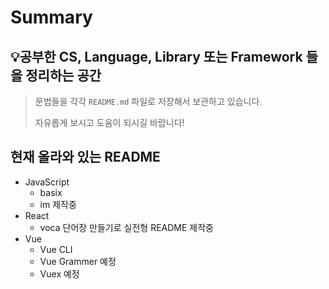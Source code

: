 # Summary

## 💡공부한 CS, Language, Library 또는 Framework 들을 정리하는 공간

> 문법들을 각각 `README.md` 파일로 저장해서 보관하고 있습니다.
>
> 자유롭게 보시고 도움이 되시길 바랍니다!



## 현재 올라와 있는 README

- JavaScript
  - basix
  - im 제작중
- React
  - voca 단어장 만들기로 실전형 README 제작중
- Vue
  - Vue CLI
  - Vue Grammer 예정
  - Vuex 예정
